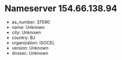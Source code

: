 # Nameserver 154.66.138.94

* as_number: 37090
* name: Unknown
* city: Unknown
* country: BJ
* organization: ISOCEL
* version: Unknown
* dnssec: Unknown

